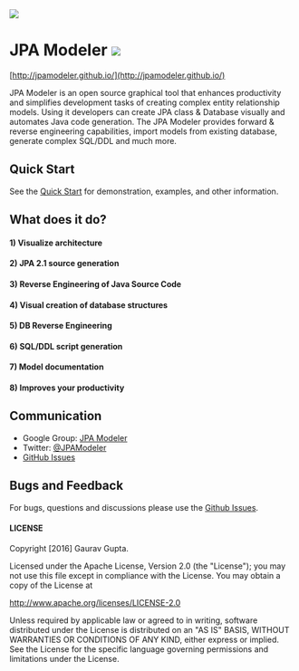 <img src="http://jpamodeler.github.io/images/logo.png">

# JPA Modeler [![][license img]][license]


[http://jpamodeler.github.io/](http://jpamodeler.github.io/)

JPA Modeler is an open source graphical tool that enhances productivity and simplifies development tasks of creating complex entity relationship models. Using it developers can create JPA class & Database visually and automates Java code generation. The JPA Modeler provides forward & reverse engineering capabilities, import models from existing database, generate complex SQL/DDL and much more.

## Quick Start

See the [Quick Start](http://jpamodeler.github.io/tutorial/page.html?l=QuickStart) for demonstration, examples, and other information.


## What does it do?

#### 1) Visualize architecture
#### 2) JPA 2.1 source generation
#### 3) Reverse Engineering of Java Source Code
#### 4) Visual creation of database structures
#### 5) DB Reverse Engineering
#### 6) SQL/DDL script generation
#### 7) Model documentation
#### 8) Improves your productivity

## Communication

- Google Group: [JPA Modeler](https://groups.google.com/forum/#!forum/jpamodeler)
- Twitter: [@JPAModeler](http://twitter.com/HystrixOSS)
- [GitHub Issues](https://github.com/jGauravGupta/jpamodeler/issues)


## Bugs and Feedback

For bugs, questions and discussions please use the [Github Issues](https://github.com/jGauravGupta/jpamodeler/issues).

 
#### LICENSE

Copyright [2016] Gaurav Gupta.

Licensed under the Apache License, Version 2.0 (the "License");
you may not use this file except in compliance with the License.
You may obtain a copy of the License at

<http://www.apache.org/licenses/LICENSE-2.0>

Unless required by applicable law or agreed to in writing, software
distributed under the License is distributed on an "AS IS" BASIS,
WITHOUT WARRANTIES OR CONDITIONS OF ANY KIND, either express or implied.
See the License for the specific language governing permissions and
limitations under the License.


[license]:LICENSE-2.0.txt
[license img]:https://img.shields.io/badge/License-Apache%202-blue.svg
